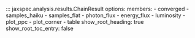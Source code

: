 ::: jaxspec.analysis.results.ChainResult
    options:
      members:
        - converged
        - samples_haiku
        - samples_flat
        - photon_flux
        - energy_flux
        - luminosity
        - plot_ppc
        - plot_corner
        - table
      show_root_heading: true
      show_root_toc_entry: false